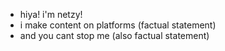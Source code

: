 - hiya! i'm netzy!
- i make content on platforms (factual statement)
- and you cant stop me (also factual statement)
